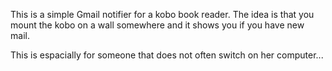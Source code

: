 This is a simple Gmail notifier for a kobo book reader.
The idea is that you mount the kobo on a wall somewhere and it shows you
if you have new mail.

This is espacially for someone that does not often switch on her computer...

